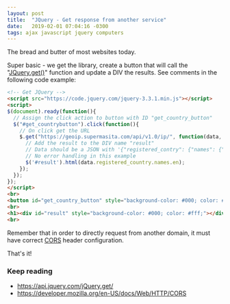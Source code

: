 ```yaml
---
layout: post
title:  "JQuery - Get response from another service"
date:   2019-02-01 07:04:16 -0300
tags: ajax javascript jquery computers
---
```

The bread and butter of most websites today.

Super basic - we get the library, create a button that will call the "[JQuery.get()](https://api.jquery.com/jQuery.get/)" function and update a DIV the results. See comments in the following code example: 
```html
<!-- Get JQuery -->
<script src="https://code.jquery.com/jquery-3.3.1.min.js"></script>
<script>
$(document).ready(function(){
  // Assign the click action to button with ID "get_country_button"
  $("#get_countrybutton").click(function(){
    // On click get the URL
    $.get("https://geoip.supermasita.com/api/v1.0/ip/", function(data, status){
      // Add the result to the DIV name "result"
      // Data should be a JSON with '{"registered_contry": {"names": {"en": "XXXX"}}}'
      // No error handling in this example
      $('#result').html(data.registered_country.names.en);
    });
  });
});
</script>
<br>
<button id="get_country_button" style="background-color: #000; color: #fff;">Click to get your country</button>
<br>
<h1><div id="result" style="background-color: #000; color: #fff;"></div></h1>
<br>
```

Remember that in order to directly request from another domain, it must have correct [CORS](https://developer.mozilla.org/en-US/docs/Web/HTTP/CORS) header configuration.

That's it!

### Keep reading
* <https://api.jquery.com/jQuery.get/>
* <https://developer.mozilla.org/en-US/docs/Web/HTTP/CORS> 

